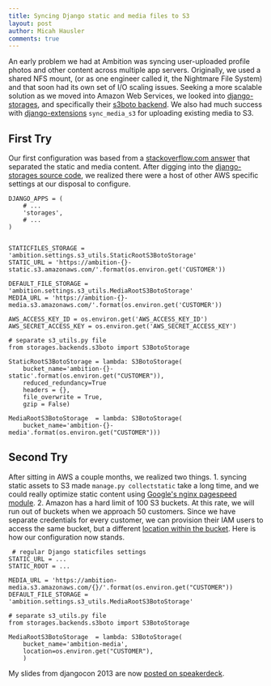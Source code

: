 ```yaml
---
title: Syncing Django static and media files to S3
layout: post
author: Micah Hausler
comments: true
---
```


An early problem we had at Ambition was syncing user-uploaded profile photos and other content across multiple app servers. Originally, we used a shared NFS mount, (or as one engineer called it, the Nightmare File System) and that soon had its own set of I/O scaling issues. Seeking a more scalable solution as we moved into Amazon Web Services, we looked into [django-storages](http://django-storages.readthedocs.org/en/latest/), and specifically their [s3boto backend](http://django-storages.readthedocs.org/en/latest/backends/amazon-S3.html). We also had much success with [django-extensions](http://pythonhosted.org/django-extensions/sync_media_s3.html) `sync_media_s3` for uploading existing media to S3.

First Try
---------

Our first configuration was based from a [stackoverflow.com answer](http://stackoverflow.com/questions/10390244/how-to-set-up-a-django-project-with-django-storages-and-amazon-s3-but-with-diff) that separated the static and media content. After digging into the [django-storages source code](https://bitbucket.org/david/django-storages/src/e27c8b61ab57e5afaf21cccfee005c980d89480f/storages/backends/s3boto.py?at=default#cl-200), we realized there were a host of other AWS specific settings at our disposal to configure.

```
DJANGO_APPS = ( 
    # ... 
    'storages',
    # ... 
)


STATICFILES_STORAGE = 'ambition.settings.s3_utils.StaticRootS3BotoStorage'
STATIC_URL = 'https://ambition-{}-static.s3.amazonaws.com/'.format(os.environ.get('CUSTOMER'))

DEFAULT_FILE_STORAGE = 'ambition.settings.s3_utils.MediaRootS3BotoStorage'
MEDIA_URL = 'https://ambition-{}-media.s3.amazonaws.com/'.format(os.environ.get('CUSTOMER'))

AWS_ACCESS_KEY_ID = os.environ.get('AWS_ACCESS_KEY_ID')
AWS_SECRET_ACCESS_KEY = os.environ.get('AWS_SECRET_ACCESS_KEY')

# separate s3_utils.py file
from storages.backends.s3boto import S3BotoStorage

StaticRootS3BotoStorage = lambda: S3BotoStorage(
    bucket_name='ambition-{}-static'.format(os.environ.get("CUSTOMER")),
    reduced_redundancy=True
    headers = {}, 
    file_overwrite = True,
    gzip = False)

MediaRootS3BotoStorage  = lambda: S3BotoStorage(
    bucket_name='ambition-{}-media'.format(os.environ.get("CUSTOMER")))
```
Second Try
----------

After sitting in AWS a couple months, we realized two things. 1. syncing static assets to S3 made `manage.py collectstatic` take a long time, and we could really optimize static content using [Google's nginx pagespeed module](https://github.com/pagespeed/ngx_pagespeed). 2. Amazon has a hard limit of 100 S3 buckets. At this rate, we will run out of buckets when we approach 50 customers. Since we have separate credentials for every customer, we can provision their IAM users to access the same bucket, but a different [location within the bucket](https://bitbucket.org/david/django-storages/src/e27c8b61ab57e5afaf21cccfee005c980d89480f/storages/backends/s3boto.py?at=default#cl-228). Here is how our configuration now stands.

```
 # regular Django staticfiles settings
STATIC_URL = ... 
STATIC_ROOT = ... 

MEDIA_URL = 'https://ambition-media.s3.amazonaws.com/{}/'.format(os.environ.get("CUSTOMER"))
DEFAULT_FILE_STORAGE = 'ambition.settings.s3_utils.MediaRootS3BotoStorage'

# separate s3_utils.py file
from storages.backends.s3boto import S3BotoStorage

MediaRootS3BotoStorage  = lambda: S3BotoStorage(
    bucket_name='ambition-media',
    location=os.environ.get("CUSTOMER"),
    )   
```

My slides from djangocon 2013 are now [posted on speakerdeck](https://speakerdeck.com/micahhausler/django-syncing-static-and-media-to-s3).
